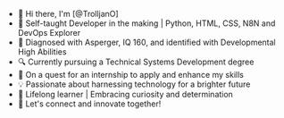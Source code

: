 - 👋 Hi there, I'm [@TrolljanO]
- 🌱 Self-taught Developer in the making | Python, HTML, CSS, N8N and DevOps Explorer
- 🧩 Diagnosed with Asperger, IQ 160, and identified with Developmental High Abilities
- 🔍 Currently pursuing a Technical Systems Development degree
- 🚀 On a quest for an internship to apply and enhance my skills
- 💡 Passionate about harnessing technology for a brighter future
- 🌟 Lifelong learner | Embracing curiosity and determination
- 💬 Let's connect and innovate together!

<!---
TrolljanO/TrolljanO is a ✨ special ✨ repository because its `README.md` (this file) appears on your GitHub profile.
You can click the Preview link to take a look at your changes.
--->

